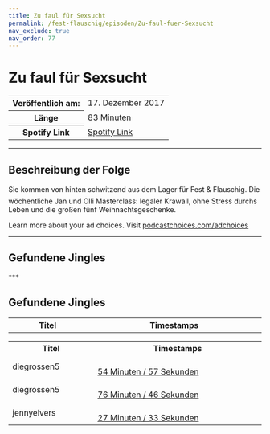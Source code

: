 ```yaml
---
title: Zu faul für Sexsucht
permalink: /fest-flauschig/episoden/Zu-faul-fuer-Sexsucht
nav_exclude: true
nav_order: 77
---
```


# Zu faul für Sexsucht
<table class="resp-table dcf-table dcf-table-responsive dcf-table-bordered dcf-table-striped dcf-w-100%">
                    <tbody>
                        <tr>
                            <th scope="row">Veröffentlich am:</th>
                            <td data-label="Veröffentlich am:">17. Dezember 2017</td>
                        </tr>
                        <tr>
                            <th scope="row">Länge </th>
                            <td data-label="Länge ">83 Minuten</td>
                        </tr><tr>
                                <th scope="row">Spotify Link</th>
                                <td data-label="Spotify Link"><a href="https://open.spotify.com/episode/72JV8UkooFwhl3pJd2hAxq">Spotify Link</a></td>
                            </tr></tbody>
                </table>

***

## Beschreibung der Folge

<div>
Sie kommen von hinten schwitzend aus dem Lager für Fest &amp; Flauschig. Die wöchentliche Jan und Olli Masterclass: legaler Krawall, ohne Stress durchs Leben und die großen fünf Weihnachtsgeschenke.<p> </p><p>Learn more about your ad choices. Visit <a href="https://podcastchoices.com/adchoices">podcastchoices.com/adchoices</a></p>  
</div>

***

## Gefundene Jingles

<table style="display: table;">
                                    <tr>
                                        <th class="tableColumnTitle">Titel</th>
                                        <th class="tableColumnTimestamps">Timestamps</th>
                                    </tr>
                                    ***

## Gefundene Jingles

<table style="display: table;">
                                    <tr>
                                        <th class="tableColumnTitle">Titel</th>
                                        <th class="tableColumnTimestamps">Timestamps</th>
                                    </tr>
                                    <tr>
                                <td markdown="span"  class="tableColumnTitle">diegrossen5</td>
                                <td markdown="span" class="tableColumnTimestamps">
                                <br>
                                <a href="https://open.spotify.com/episode/72JV8UkooFwhl3pJd2hAxq?t=3297">
                                54 Minuten / 57 Sekunden</a>
                                </td></tr><tr>
                                <td markdown="span"  class="tableColumnTitle">diegrossen5</td>
                                <td markdown="span" class="tableColumnTimestamps">
                                <br>
                                <a href="https://open.spotify.com/episode/72JV8UkooFwhl3pJd2hAxq?t=4606">
                                76 Minuten / 46 Sekunden</a>
                                </td></tr><tr>
                                <td markdown="span"  class="tableColumnTitle">jennyelvers</td>
                                <td markdown="span" class="tableColumnTimestamps">
                                <br>
                                <a href="https://open.spotify.com/episode/72JV8UkooFwhl3pJd2hAxq?t=1653">
                                27 Minuten / 33 Sekunden</a>
                                </td></tr></table>